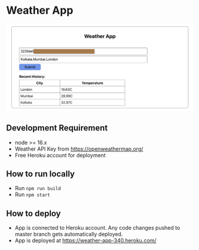 # Weather App
![Weather App Image](/bin/weather-app.png?raw=true "Weather App")

## Development Requirement
* node >= 16.x
* Weather API Key from https://openweathermap.org/
* Free Heroku account for deployment

## How to run locally
* Run `npm run build`
* Run `npm start`

## How to deploy
* App is connected to Heroku account. Any code changes pushed to master branch gets automatically deployed.
* App is deployed at https://weather-app-340.heroku.com/

